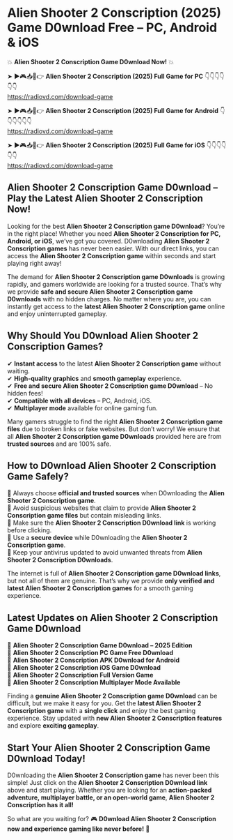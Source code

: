 # Alien Shooter 2 Conscription (2025) Game D0wnload Free – PC, Android & iOS

💥 **Alien Shooter 2 Conscription Game D0wnload Now!** 💥  

➤ ►🎮📥📱👉 **Alien Shooter 2 Conscription (2025) Full Game for PC** 👇👇👇👇👇👇  
https://radiovd.com/download-game  

➤ ►🎮📥📱👉 **Alien Shooter 2 Conscription (2025) Full Game for Android** 👇👇👇👇👇👇  
https://radiovd.com/download-game  

➤ ►🎮📥📱👉 **Alien Shooter 2 Conscription (2025) Full Game for iOS** 👇👇👇👇👇👇  
https://radiovd.com/download-game  

## Alien Shooter 2 Conscription Game D0wnload – Play the Latest Alien Shooter 2 Conscription Now!

Looking for the best **Alien Shooter 2 Conscription game D0wnload**? You’re in the right place! Whether you need **Alien Shooter 2 Conscription for PC, Android, or iOS**, we’ve got you covered. D0wnloading **Alien Shooter 2 Conscription games** has never been easier. With our direct links, you can access the **Alien Shooter 2 Conscription game** within seconds and start playing right away!  

The demand for **Alien Shooter 2 Conscription game D0wnloads** is growing rapidly, and gamers worldwide are looking for a trusted source. That’s why we provide **safe and secure Alien Shooter 2 Conscription game D0wnloads** with no hidden charges. No matter where you are, you can instantly get access to the **latest Alien Shooter 2 Conscription game** online and enjoy uninterrupted gameplay.  

## **Why Should You D0wnload Alien Shooter 2 Conscription Games?**  

✔ **Instant access** to the latest **Alien Shooter 2 Conscription game** without waiting.  
✔ **High-quality graphics** and **smooth gameplay** experience.  
✔ **Free and secure Alien Shooter 2 Conscription game D0wnload** – No hidden fees!  
✔ **Compatible with all devices** – PC, Android, iOS.  
✔ **Multiplayer mode** available for online gaming fun.  

Many gamers struggle to find the right **Alien Shooter 2 Conscription game files** due to broken links or fake websites. But don’t worry! We ensure that all **Alien Shooter 2 Conscription game D0wnloads** provided here are from **trusted sources** and are 100% safe.  

## **How to D0wnload Alien Shooter 2 Conscription Game Safely?**  

📌 Always choose **official and trusted sources** when D0wnloading the **Alien Shooter 2 Conscription game**.  
📌 Avoid suspicious websites that claim to provide **Alien Shooter 2 Conscription game files** but contain misleading links.  
📌 Make sure the **Alien Shooter 2 Conscription D0wnload link** is working before clicking.  
📌 Use a **secure device** while D0wnloading the **Alien Shooter 2 Conscription game**.  
📌 Keep your antivirus updated to avoid unwanted threats from **Alien Shooter 2 Conscription D0wnloads**.  

The internet is full of **Alien Shooter 2 Conscription game D0wnload links**, but not all of them are genuine. That’s why we provide **only verified and latest Alien Shooter 2 Conscription games** for a smooth gaming experience.  

## **Latest Updates on Alien Shooter 2 Conscription Game D0wnload**  

🔹 **Alien Shooter 2 Conscription Game D0wnload – 2025 Edition**  
🔹 **Alien Shooter 2 Conscription PC Game Free D0wnload**  
🔹 **Alien Shooter 2 Conscription APK D0wnload for Android**  
🔹 **Alien Shooter 2 Conscription iOS Game D0wnload**  
🔹 **Alien Shooter 2 Conscription Full Version Game**  
🔹 **Alien Shooter 2 Conscription Multiplayer Mode Available**  

Finding a **genuine Alien Shooter 2 Conscription game D0wnload** can be difficult, but we make it easy for you. Get the **latest Alien Shooter 2 Conscription game** with a **single click** and enjoy the best gaming experience. Stay updated with **new Alien Shooter 2 Conscription features** and explore **exciting gameplay**.  

## **Start Your Alien Shooter 2 Conscription Game D0wnload Today!**  

D0wnloading the **Alien Shooter 2 Conscription game** has never been this simple! Just click on the **Alien Shooter 2 Conscription D0wnload link** above and start playing. Whether you are looking for an **action-packed adventure, multiplayer battle, or an open-world game**, **Alien Shooter 2 Conscription has it all!**  

So what are you waiting for? 🎮 **D0wnload Alien Shooter 2 Conscription now and experience gaming like never before!** 🚀  